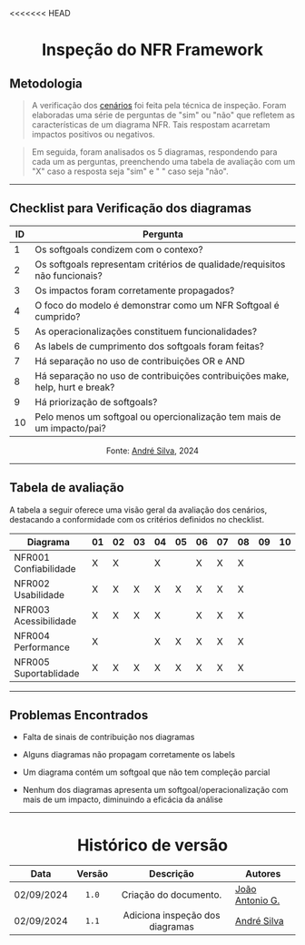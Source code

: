 <<<<<<< HEAD

<center>

# Inspeção do NFR Framework

</center>

## Metodologia

> A verificação dos [cenários](/Modulo-2/nfr-framework.md) foi feita pela técnica de inspeção. Foram elaboradas uma série de perguntas de "sim" ou "não" que refletem as características de um diagrama NFR. Tais respostam acarretam impactos positivos ou negativos.

> Em seguida, foram analisados os 5 diagramas, respondendo para cada um as perguntas, preenchendo uma tabela de avaliação com um "X" caso a resposta seja "sim" e " " caso seja "não".

---

## Checklist para Verificação dos diagramas

<div style="margin: 0 auto; width: fit-content;">

| ID  | Pergunta                                                                          |
| --- | --------------------------------------------------------------------------------- |
| 1   | Os softgoals condizem com o contexo? |
| 2   | Os softgoals representam critérios de qualidade/requisitos não funcionais? |
| 3   | Os impactos foram corretamente propagados?|
| 4   | O foco do modelo é demonstrar como um NFR Softgoal é cumprido? |
| 5   | As operacionalizações constituem funcionalidades? |
| 6   | As labels de cumprimento dos softgoals foram feitas? |
| 7   | Há separação no uso de contribuições OR e AND |
| 8   | Há separação no uso de contribuições contribuições make, help, hurt e break? |
| 9   | Há priorização de softgoals? |
| 10  | Pelo menos um softgoal ou opercionalização tem mais de um impacto/pai? |

</div>

<center>

Fonte: [André Silva](https://github.com/Hunter104), 2024

</center>

---

## Tabela de avaliação

A tabela a seguir oferece uma visão geral da avaliação dos cenários, destacando a conformidade com os critérios definidos no checklist.

<div style="margin: 0 auto; width: fit-content;">

| Diagrama                  | 01  | 02  | 03  | 04  | 05  | 06  | 07  | 08  | 09  | 10  |
| ------------------------- | --- | --- | --- | --- | --- | --- | --- | --- | --- | --- |
| NFR001 Confiabilidade     | X   | X   |     | X   |     | X   | X   | X   |     |     |
| NFR002 Usabilidade        | X   | X   | X   | X   | X   | X   | X   | X   |     |     |
| NFR003 Acessibilidade     | X   | X   | X   | X   |     | X   | X   | X   |     |     |
| NFR004 Performance        | X   |     |     | X   | X   | X   | X   | X   |     |     |
| NFR005 Suportablidade     | X   | X   | X   | X   | X   | X   | X   | X   |     |     |

</div>

---

## Problemas Encontrados

- Falta de sinais de contribuição nos diagramas

- Alguns diagramas não propagam corretamente os labels

- Um diagrama contém um softgoal que não tem compleção parcial

- Nenhum dos diagramas apresenta um softgoal/operacionalização com mais de um impacto, diminuindo a eficácia da análise

---

<center>

# Histórico de versão

</center>

<div style="margin: 0 auto; width: fit-content;">

|    Data    | Versão |                       Descrição                       | Autores                                    |
| :--------: | :----: | :---------------------------------------------------: | ------------------------------------------ |
| 02/09/2024 | `1.0`  |                 Criação do documento.                 | [João Antonio G.](https://github.com/joaoseisei) |
| 02/09/2024 | `1.1`  |                 Adiciona inspeção dos diagramas | [André Silva](https://github.com/Hunter104)|

</div>
